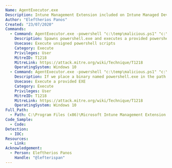 ```yaml
---
Name: AgentExecutor.exe
Description: Intune Management Extension included on Intune Managed Devices
Author: "Eleftherios Panos"
Created: "23/07/2020"
Commands:
  - Command: AgentExecutor.exe -powershell "c:\temp\malicious.ps1" "c:\temp\test.log" "c:\temp\test1.log" "c:\temp\test2.log" 60000 "C:\Windows\SysWOW64\WindowsPowerShell\v1.0" 0 1
    Description: Spawns powershell.exe and executes a provided powershell script with ExecutionPolicy Bypass argument
    Usecase: Execute unsigned powershell scripts
    Category: Execute
    Privileges: User
    MitreID: T1218
    MitreLink: https://attack.mitre.org/wiki/Technique/T1218
    OperatingSystem: Windows 10
  - Command: AgentExecutor.exe -powershell "c:\temp\malicious.ps1" "c:\temp\test.log" "c:\temp\test1.log" "c:\temp\test2.log" 60000 "C:\temp\" 0 1
    Description: If we place a binary named powershell.exe in the path c:\temp, agentexecutor.exe will execute it successfully
    Usecase: Execute a provided EXE
    Category: Execute
    Privileges: User
    MitreID: T1218
    MitreLink: https://attack.mitre.org/wiki/Technique/T1218
    OperatingSystem: Windows 10
Full_Path:
  - Path: C:\Program Files (x86)\Microsoft Intune Management Extension
Code_Sample:
  - Code:
Detection:
  - IOC:
Resources:
  - Link:
Acknowledgement:
  - Person: Eleftherios Panos
    Handle: "@lefterispan"
---
```

